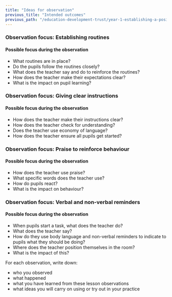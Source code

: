 ```yaml
---
title: "Ideas for observation"
previous_title: "Intended outcomes"
previous_path: "/education-development-trust/year-1-establishing-a-positive-climate-for-learning/autumn-week-7-ect-intended-outcomes"
---
```


### Observation focus: Establishing routines

#### Possible focus during the observation

- What routines are in place?
- Do the pupils follow the routines closely?
- What does the teacher say and do to reinforce the routines?
- How does the teacher make their expectations clear?
- What is the impact on pupil learning?

### Observation focus: Giving clear instructions

#### Possible focus during the observation

- How does the teacher make their instructions clear?
- How does the teacher check for understanding?
- Does the teacher use economy of language?
- How does the teacher ensure all pupils get started?

### Observation focus: Praise to reinforce behaviour

#### Possible focus during the observation

- How does the teacher use praise?
- What specific words does the teacher use?
- How do pupils react?
- What is the impact on behaviour?

### Observation focus: Verbal and non-verbal reminders

#### Possible focus during the observation

- When pupils start a task, what does the teacher do?
- What does the teacher say?
- How do they use body language and non-verbal reminders to indicate to pupils what they should be doing?
- Where does the teacher position themselves in the room?
- What is the impact of this?

For each observation, write down:

- who you observed
- what happened
- what you have learned from these lesson observations
- what ideas you will carry on using or try out in your practice
